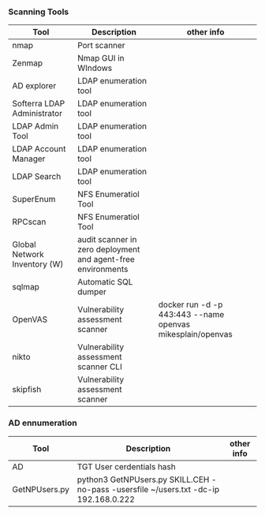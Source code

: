 ### Scanning Tools
|Tool|Description|other info|
|---|---|---|
|nmap|Port scanner|
|Zenmap|Nmap GUI in WIndows|
|AD explorer| LDAP enumeration tool|
|Softerra LDAP Administrator| LDAP enumeration tool|
|LDAP Admin Tool| LDAP enumeration tool|
|LDAP Account Manager|LDAP enumeration tool|
|LDAP Search|LDAP enumeration tool|
|SuperEnum |NFS Enumeratiol Tool|
|RPCscan|NFS Enumeratiol Tool|
|Global Network Inventory (W)|audit scanner in zero deployment and agent-free environments|
|sqlmap|Automatic SQL dumper|
|OpenVAS| Vulnerability assessment scanner|docker run -d -p 443:443 --name openvas mikesplain/openvas|
|nikto|Vulnerability assessment scanner CLI|
|skipfish|Vulnerability assessment scanner|

### AD ennumeration
|Tool|Description|other info|
|---|---|---|
|AD|TGT User cerdentials hash|
|GetNPUsers.py|python3 GetNPUsers.py SKILL.CEH -no-pass -usersfile ~/users.txt -dc-ip 192.168.0.222|
